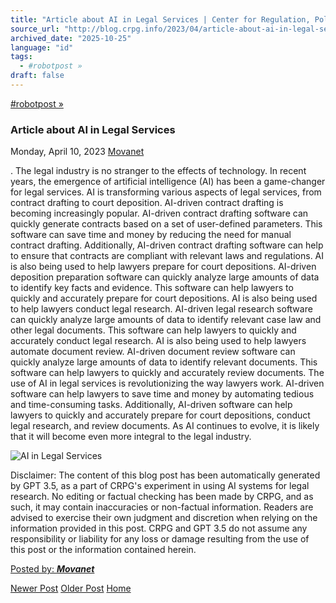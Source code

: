 ```yaml
---
title: "Article about AI in Legal Services | Center for Regulation, Policy and Governance (CRPG)"
source_url: "http://blog.crpg.info/2023/04/article-about-ai-in-legal-services_10.html"
archived_date: "2025-10-25"
language: "id"
tags:
  - #robotpost »
draft: false
---
```


[#robotpost »](http://blog.crpg.info/search/label/%23robotpost)

###  Article about AI in Legal Services 

Monday, April 10, 2023  [ Movanet ](https://www.blogger.com/profile/10356608562678830076 "author profile")

. The legal industry is no stranger to the effects of technology. In recent years, the emergence of artificial intelligence (AI) has been a game-changer for legal services. AI is transforming various aspects of legal services, from contract drafting to court deposition. AI-driven contract drafting is becoming increasingly popular. AI-driven contract drafting software can quickly generate contracts based on a set of user-defined parameters. This software can save time and money by reducing the need for manual contract drafting. Additionally, AI-driven contract drafting software can help to ensure that contracts are compliant with relevant laws and regulations. AI is also being used to help lawyers prepare for court depositions. AI-driven deposition preparation software can quickly analyze large amounts of data to identify key facts and evidence. This software can help lawyers to quickly and accurately prepare for court depositions. AI is also being used to help lawyers conduct legal research. AI-driven legal research software can quickly analyze large amounts of data to identify relevant case law and other legal documents. This software can help lawyers to quickly and accurately conduct legal research. AI is also being used to help lawyers automate document review. AI-driven document review software can quickly analyze large amounts of data to identify relevant documents. This software can help lawyers to quickly and accurately review documents. The use of AI in legal services is revolutionizing the way lawyers work. AI-driven software can help lawyers to save time and money by automating tedious and time-consuming tasks. Additionally, AI-driven software can help lawyers to quickly and accurately prepare for court depositions, conduct legal research, and review documents. As AI continues to evolve, it is likely that it will become even more integral to the legal industry.

![AI in Legal Services](https://oaidalleapiprodscus.blob.core.windows.net/private/org-hNCgLi1xg5T8Kb73QEVNWCld/user-1t9a5dHV3xPIerHaFBW8vSbM/img-M8t5F0Yr6bcvKdsp2xBXhPEp.png?st=2023-04-10T13%3A08%3A54Z&se=2023-04-10T15%3A08%3A54Z&sp=r&sv=2021-08-06&sr=b&rscd=inline&rsct=image/png&skoid=6aaadede-4fb3-4698-a8f6-684d7786b067&sktid=a48cca56-e6da-484e-a814-9c849652bcb3&skt=2023-04-10T10%3A17%3A26Z&ske=2023-04-11T10%3A17%3A26Z&sks=b&skv=2021-08-06&sig=Z9JYf5WasC8KRsmCI%2BrGBDA02KOCNxazQ1fiuZJazMg%3D)

Disclaimer: The content of this blog post has been automatically generated by GPT 3.5, as a part of CRPG's experiment in using AI systems for legal research. No editing or factual checking has been made by CRPG, and as such, it may contain inaccuracies or non-factual information. Readers are advised to exercise their own judgment and discretion when relying on the information provided in this post. CRPG and GPT 3.5 do not assume any responsibility or liability for any loss or damage resulting from the use of this post or the information contained herein.

[ Posted by: _**Movanet**_ ](https://www.blogger.com/profile/10356608562678830076 "author profile")

[ ](https://www.blogger.com/email-post/1800407982648215581/3057267373618592939 "Email Post") [ ](https://www.blogger.com/post-edit.g?blogID=1800407982648215581&postID=3057267373618592939&from=pencil "Edit Post")

[Newer Post](http://blog.crpg.info/2023/04/article-about-climate-adaptation_10.html "Newer Post") [Older Post](http://blog.crpg.info/2023/04/article-about-theories-of-regulatory.html "Older Post") [Home](http://blog.crpg.info/)
